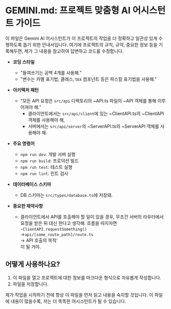 # GEMINI.md: 프로젝트 맞춤형 AI 어시스턴트 가이드

이 파일은 Gemini AI 어시스턴트가 이 프로젝트의 작업을 더 정확하고 일관성 있게 수행하도록 돕기 위한 안내서입니다. 여기에 프로젝트의 규칙, 규약, 중요한 정보 등을 기록해두면, 제가 그 내용을 참고하여 답변하고 코드를 수정합니다.

*   **코딩 스타일**
    * "들여쓰기는 공백 4개를 사용해."
    * "변수는 카멜 표기법, 클래스, tsx 컴포넌트 등은 파스칼 표기법을 사용해."
*   **아키텍처 패턴**
    * "모든 API 요청은 `src/api` 디렉토리의 ~API.ts 파일의 ~API 객체를 통해 이루어져야 해."
        * 클라이언트에서는 `src/api/client`에 있는 ~ClientAPI.ts의 ~ClientAPI 객체를 사용해야 해,
        * 서버에서는 `src/api/server`의 ~ServerAPI.ts의 ~ServerAPI 객체를 사용해야 해.

*   **주요 명령어**
    *   `npm run dev`: 개발 서버 실행
    *   `npm run build`: 프로덕션 빌드
    *   `npm run test`: 테스트 실행
    *   `npm run lint`: 린트 검사
*   **데이터베이스 스키마**
    * DB 스키마는 `src/types/database.ts`에 저장돼.
*   **중요한 제약사항**
    * 클라이언트에서 API를 호출해야 할 일이 있을 경우, 무조건 서버의 라우터에서 요청을 받은 뒤 대신 한다고 생각해. 흐름을 따지자면<br>
    `~ClientAPI.requestSomething()`<br>
    ->`api/[some_route_path]/route.ts`<br>
    -> API 호출의 목적'<br>
    이 될 거야.

## 어떻게 사용하나요?

1.  이 파일을 열고 프로젝트에 대한 정보를 마크다운 형식으로 자유롭게 작성합니다.
2.  파일을 저장합니다.

제가 작업을 시작하기 전에 항상 이 파일을 먼저 읽고 내용을 숙지할 것입니다. 이 파일에 내용이 많을수록, 저는 더 똑똑한 어시스턴트가 될 수 있습니다.

